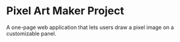# Pixel Art Maker Project

A one-page web application that lets users draw a pixel image on a customizable panel.
